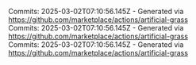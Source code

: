 Commits: 2025-03-02T07:10:56.145Z - Generated via https://github.com/marketplace/actions/artificial-grass
<br>
Commits: 2025-03-02T07:10:56.145Z - Generated via https://github.com/marketplace/actions/artificial-grass
<br>
Commits: 2025-03-02T07:10:56.145Z - Generated via https://github.com/marketplace/actions/artificial-grass
<br>
